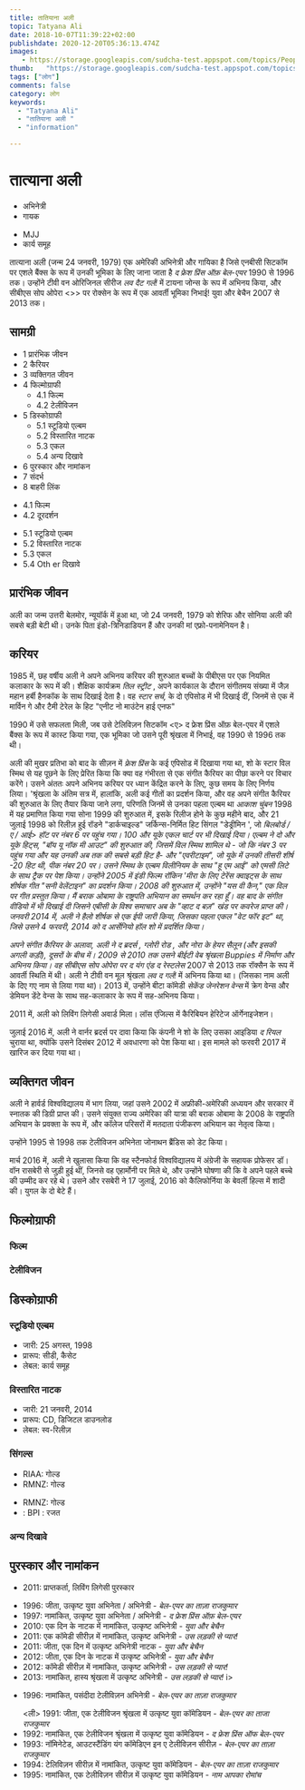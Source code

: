 ```yaml
---
title: तातियाना अली 
topic: Tatyana Ali
date: 2018-10-07T11:39:22+02:00
publishdate: 2020-12-20T05:36:13.474Z
images: 
   - https://storage.googleapis.com/sudcha-test.appspot.com/topics/People/tatyana_ali/1.jpeg
thumb:   "https://storage.googleapis.com/sudcha-test.appspot.com/topics/People/tatyana_ali/thumb.jpeg"
tags: ["लोग"]
comments: false
category: लोग
keywords: 
  - "Tatyana Ali"
  - "तातियाना अली "
  - "information"

---
```

<h1> तात्याना अली </h1> <p> </p> <ul> <li> अभिनेत्री </li> <li> गायक </li> </ul> <ul> <li> MJJ </li> <li> कार्य समूह </li> </ul> <p> तात्याना अली (जन्म 24 जनवरी, 1979) एक अमेरिकी अभिनेत्री और गायिका है जिसे एनबीसी सिटकॉम पर एशले बैंक्स के रूप में उनकी भूमिका के लिए जाना जाता है <i> द फ्रेश प्रिंस ऑफ़ बेल-एयर </i> 1990 से 1996 तक। उन्होंने टीवी वन ओरिजिनल सीरीज <i> लव दैट गर्ल! </I> में टायना जोन्स के रूप में अभिनय किया, और सीबीएस सोप ओपेरा <>> पर रोक्सेन के रूप में एक आवर्ती भूमिका निभाई! युवा और बेचैन </i> 2007 से 2013 तक। </p> <h2> सामग्री </h2> <ul> <li> 1 प्रारंभिक जीवन </li> <li> 2 कैरियर </li> <li > 3 व्यक्तिगत जीवन </li> <li> 4 फिल्मोग्राफी <ul> <li> 4.1 फिल्म </li> <li> 4.2 टेलीविजन </li> </ul> </li> <li> 5 डिस्कोग्राफी <ul> <li> 5.1 स्टूडियो एल्बम </li> <li> 5.2 विस्तारित नाटक </li> <li> 5.3 एकल </li> <li> 5.4 अन्य दिखावे </li> </ul> </li> <li> 6 पुरस्कार और नामांकन </li> <li> 7 संदर्भ </li> <li> 8 बाहरी लिंक </li> </ul> <ul> <li> 4.1 फिल्म </li> <li> 4.2 दूरदर्शन </li> </ul> <ul> <li> 5.1 स्टूडियो एल्बम </li> <li> 5.2 विस्तारित नाटक </li> <li> 5.3 एकल </li> <li> 5.4 Oth er दिखावे </li> </ul> <h2> प्रारंभिक जीवन </h2> <p> अली का जन्म उत्तरी बेलमोर, न्यूयॉर्क में हुआ था, जो 24 जनवरी, 1979 को शेरिफ और सोनिया अली की सबसे बड़ी बेटी थी। उनके पिता इंडो-त्रिनिडाडियन हैं और उनकी मां एफ्रो-पनामेनियन है। </p> <h2> करियर </h2> <p> 1985 में, छह वर्षीय अली ने अपने अभिनय करियर की शुरुआत बच्चों के पीबीएस पर एक नियमित कलाकार के रूप में की। शैक्षिक कार्यक्रम <i> तिल स्ट्रीट </i>, अपने कार्यकाल के दौरान संगीतमय संख्या में जैज़ महान हर्बी हैनकॉक के साथ दिखाई देता है। वह <i> स्टार सर्च, </i> के दो एपिसोड में भी दिखाई दीं, जिनमें से एक में मार्विन गे और टैमी टेरेल के हिट "एनीट नो माउंटेन हाई एनफ" </p> <p का प्रदर्शन था। > 1990 में उसे सफलता मिली, जब उसे टेलिविज़न सिटकॉम <ए> द फ्रेश प्रिंस ऑफ़ बेल-एयर </i> में एशले बैंक्स के रूप में कास्ट किया गया, एक भूमिका जो उसने पूरी श्रृंखला में निभाई, वह 1990 से 1996 तक थी। </p> <p> अली की मुखर प्रतिभा को बाद के सीज़न में <i> फ्रेश प्रिंस </i> के कई एपिसोड में दिखाया गया था, शो के स्टार विल स्मिथ से यह पूछने के लिए प्रेरित किया कि क्या वह गंभीरता से एक संगीत कैरियर का पीछा करने पर विचार करेंगे। उसने अंततः अपने अभिनय करियर पर ध्यान केंद्रित करने के लिए, कुछ समय के लिए निर्णय लिया। 'श्रृंखला के अंतिम सत्र में, हालांकि, अली कई गीतों का प्रदर्शन किया, और वह अपने संगीत कैरियर की शुरुआत के लिए तैयार किया जाने लगा, परिणति जिनमें से उनका पहला एल्बम था <i> आकाश चुंबन </i> 1998 में यह प्रमाणित किया गया सोना 1999 की शुरुआत में, इसके रिलीज होने के कुछ महीने बाद, और 21 जुलाई 1998 को रिलीज़ हुई रॉडने "डार्कचाइल्ड" जर्किन्स-निर्मित हिट सिंगल "डेड्रीमिन ', जो <i> बिलबोर्ड / ए / आई> हॉट पर नंबर 6 पर पहुंच गया। 100 और यूके एकल चार्ट पर भी दिखाई दिया। एल्बम ने दो और यूके हिट्स, "बॉय यू नॉक मी आउट" की शुरुआत की, जिसमें विल स्मिथ शामिल थे - जो कि नंबर 3 पर पहुंच गया और यह उनकी अब तक की सबसे बड़ी हिट है- और "एवरीटाइम", जो यूके में उनकी तीसरी शीर्ष -20 हिट थी, पीक नंबर 20 पर। उसने स्मिथ के एल्बम <i> विलीनियम </i> के साथ "हू एम आई" को एमसी लिटे के साथ ट्रैक पर पेश किया। उन्होंने 2005 में इंडी फिल्म <i> रॉकिन 'मीरा </i> के लिए टेरेंस क्वाइट्स के साथ शीर्षक गीत "सनी वेलेंटाइन" का प्रदर्शन किया। 2008 की शुरुआत में, उन्होंने "यस वी कैन," एक विल पर गीत प्रस्तुत किया। मैं बराक ओबामा के राष्ट्रपति अभियान का समर्थन कर रहा हूँ। वह बाद के संगीत वीडियो में भी दिखाई दी जिसने एबीसी के <i> विश्व समाचार अब </i> के "व्हाट द बज़" खंड पर कवरेज प्राप्त की। जनवरी 2014 में, अली ने <i> हैलो </i> शीर्षक से एक ईपी जारी किया, जिसका पहला एकल "वेट फॉर इट" था, जिसे उसने 4 फरवरी, 2014 को <i> द आर्सेनियो हॉल शो </i> में प्रदर्शित किया। </p> <p> अपने संगीत कैरियर के अलावा, अली ने <i> द ब्रदर्स </i>, <i> ग्लोरी रोड </i>, और <i> नोरा के हेयर सैलून <// जैसी फिल्मों में भूमिकाओं को जारी रखा। i> (और इसकी अगली कड़ी), दूसरों के बीच में। 2009 से 2010 तक उसने बीईटी वेब श्रृंखला <i> Buppies </i> में निर्माण और अभिनय किया। वह सीबीएस सोप ओपेरा पर </i> द यंग एंड द रेस्टलेस </i> 2007 से 2013 तक रॉक्सैन के रूप में आवर्ती स्थिति में थी। अली ने टीवी वन मूल श्रृंखला <i> लव द गर्ल! </I> में अभिनय किया था। (जिसका नाम अली के दिए गए नाम से लिया गया था)। 2013 में, उन्होंने बीटा कॉमेडी <i> सेकेंड जेनरेशन वेन्स </i> में क्रेग वेन्स और डेमियन डेंटे वेन्स के साथ सह-कलाकार के रूप में सह-अभिनय किया। </p> <p> 2011 में, अली को लिविंग लिगेसी अवार्ड मिला। लॉस एंजिल्स में कैरिबियन हेरिटेज ऑर्गेनाइजेशन। </p> <p> जुलाई 2016 में, अली ने वार्नर ब्रदर्स पर दावा किया कि कंपनी ने शो के लिए उसका आइडिया <i> द रियल </i> चुराया था, क्योंकि उसने दिसंबर 2012 में अवधारणा को पेश किया था। इस मामले को फरवरी 2017 में खारिज कर दिया गया था। </p> <h2> व्यक्तिगत जीवन </h2> <p> अली ने हार्वर्ड विश्वविद्यालय में भाग लिया, जहां उसने 2002 में अफ्रीकी-अमेरिकी अध्ययन और सरकार में स्नातक की डिग्री प्राप्त की। उसने संयुक्त राज्य अमेरिका की यात्रा की बराक ओबामा के 2008 के राष्ट्रपति अभियान के प्रवक्ता के रूप में, और कॉलेज परिसरों में मतदाता पंजीकरण अभियान का नेतृत्व किया। </p> <p> उन्होंने 1995 से 1998 तक टेलीविजन अभिनेता जोनाथन ब्रैंडिस को डेट किया। </p> <p> मार्च 2016 में, अली ने खुलासा किया कि वह स्टैनफोर्ड विश्वविद्यालय में अंग्रेजी के सहायक प्रोफेसर डॉ। वॉन रासबेरी से जुड़ी हुई थीं, जिनसे वह एहार्मोनी पर मिले थे, और उन्होंने घोषणा की कि वे अपने पहले बच्चे की उम्मीद कर रहे थे। उसने और रसबेरी ने 17 जुलाई, 2016 को कैलिफोर्निया के बेवर्ली हिल्स में शादी की। युगल के दो बेटे हैं। </p> <h2> फिल्मोग्राफी </h2> <h3> फिल्म </h3> <h3> टेलीविजन </h3> <h2> डिस्कोग्राफी </h2> <h3> स्टूडियो एल्बम </h3 > <ul> <li> जारी: 25 अगस्त, 1998 </li> <li> प्रारूप: सीडी, कैसेट </li> <li> लेबल: कार्य समूह </li> </ul> <h3> विस्तारित नाटक </h3> <ul> <li> जारी: 21 जनवरी, 2014 </li> <li> प्रारूप: CD, डिजिटल डाउनलोड </li> <li> लेबल: स्व-रिलीज़ </li> </ul> <h3 > सिंगल्स </h3> <ul> <li> RIAA: गोल्ड </li> <li> RMNZ: गोल्ड </li> </ul> <ul> <li> RMNZ: गोल्ड </li> <li>: BPI : रजत </li> </ul> <h3> अन्य दिखावे </h3> <h2> पुरस्कार और नामांकन </h2> <ul> <li> 2011: प्राप्तकर्ता, लिविंग लिगेसी पुरस्कार </li> </ul> <ul> <li> 1996: जीता, उत्कृष्ट युवा अभिनेता / अभिनेत्री - <i> बेल-एयर का ताज़ा राजकुमार </i> </li> <li> 1997: नामांकित, उत्कृष्ट युवा अभिनेता / अभिनेत्री - <i> द फ्रेश प्रिंस ऑफ़ बेल-एयर </i> </li> <li> 2010: एक दिन के नाटक में नामांकित, उत्कृष्ट अभिनेत्री - <i> युवा और बेचैन </i> </li> <li> 2011: एक कॉमेडी सीरीज़ में नामांकित, उत्कृष्ट अभिनेत्री - <i> उस लड़की से प्यार! </I> </li> <li> 2011: जीता, एक दिन में उत्कृष्ट अभिनेत्री नाटक - <i> युवा और बेचैन </i> </li> <li> 2012: जीता, एक दिन के नाटक में उत्कृष्ट अभिनेत्री - <i> युवा और बेचैन </i> </li> <li > 2012: कॉमेडी सीरीज़ में नामांकित, उत्कृष्ट अभिनेत्री - <i> उस लड़की से प्यार! </I> </li> <li> 2013: नामांकित, हास्य श्रृंखला में उत्कृष्ट अभिनेत्री - <i> उस लड़की से प्यार! </I> i> </li> </ul> <ul> <li> 1996: नामांकित, पसंदीदा टेलीविज़न अभिनेत्री - <i> बेल-एयर का ताज़ा राजकुमार </i> </li> </ul> <ul> <ली> 1991: जीता, एक टेलीविजन श्रृंखला में उत्कृष्ट युवा कॉमेडियन - <i> बेल-एयर का ताजा राजकुमार </i> </li> <li> 1992: नामांकित, एक टेलीविजन श्रृंखला में उत्कृष्ट युवा कॉमेडियन - <i> द फ्रेश प्रिंस ऑफ बेल-एयर </i> </li> <li> 1993: नॉमिनेटेड, आउटस्टैंडिंग यंग कॉमेडिएन इन ए टेलीविज़न सीरीज़ - <i> बेल-एयर का ताज़ा राजकुमार </i> </li> <li > 1994: टेलिविज़न सीरीज़ में नामांकित, उत्कृष्ट युवा कॉमेडियन - <i> बेल-एयर का ताज़ा राजकुमार </i> </li> <li> 1995: नामांकित, एक टेलीविज़न सीरीज़ में उत्कृष्ट युवा कॉमेडियन - <i> नाम आपका रोमांच </i> </li> </ul> 